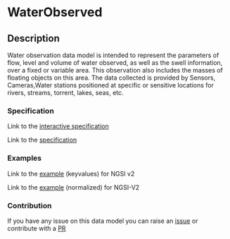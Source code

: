 # WaterObserved

## Description 

 Water observation data model is intended to represent the parameters of flow, level and volume of water observed, as well as the swell information, over a fixed or variable area. This observation also includes the masses of floating objects on this area. The data collected is provided by Sensors, Cameras,Water stations positioned at specific or sensitive locations for rivers, streams, torrent, lakes, seas, etc.
### Specification

Link to the [interactive specification](https://swagger.lab.fiware.org/?url=https://smart-data-models.github.io/dataModel.Environment/WaterObserved/swagger.yaml)

Link to the [specification](https://smart-data-models.github.io/dataModel.Environment/WaterObserved/doc/spec.md)
### Examples

Link to the [example](https://smart-data-models.github.io/dataModel.Environment/WaterObserved/examples/example.json) (keyvalues) for NGSI v2

Link to the [example](https://smart-data-models.github.io/dataModel.Environment/WaterObserved/examples/example-normalized.json) (normalized) for NGSI-V2
### Contribution

 If you have any issue on this data model you can raise an [issue](https://github.com/smart-data-models/dataModel.Environment/issues)  or contribute with a [PR](https://github.com/smart-data-models/dataModel.Environment/pulls)